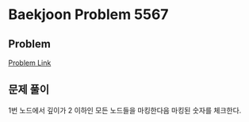 # Baekjoon Problem 5567 
 
## Problem 
[Problem Link](https://www.acmicpc.net/problem/5567) 

## 문제 풀이
1번 노드에서 깊이가 2 이하인 모든 노드들을 마킹한다음 마킹된 숫자를 체크한다.
